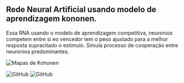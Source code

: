 ## Rede Neural Artificial usando modelo de aprendizagem kononen.



Essa RNA usando o modelo de aprendizagem competitiva, neuronios competem entre si eo vencedor tem o peso ajustado para a melhor resposta supracitado o estimulo. Simula processo de cooperação entre neuronios predominantes.


![Mapas de Kohonen](https://upload.wikimedia.org/wikipedia/commons/3/35/TrainSOM.gif)

![GitHub](https://img.shields.io/badge/C-gcc-blue)
![GitHub](https://img.shields.io/badge/licence-GPL%203.0-GREE)



